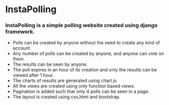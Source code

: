 # InstaPolling
<h3 style="font-weight:bold;">InstaPolling is a simple polling website created using django framework.</h3>
<ul>
  <li>Polls can be created by anyone without the need to create any kind of account.</li>
  <li>Any number of polls can be created by anyone, and anyone can vote on them.</li>
  <li>The results can be seen by anyone.</li>
  <li>The poll expires in an hour of its creation and only the results can be viewed after 1 hour.</li>
  <li>The charts of results are generated using chart.js</li>
  <li>All the views are created using only function based views.</li>
  <li>Pagination is added such that only 4 polls can be seen in a page.</li>
  <li>The layout is created using css,html and bootstrap.</li>
</ul>

